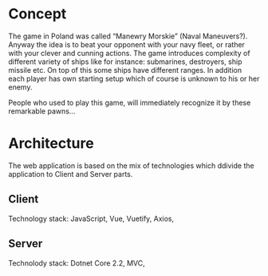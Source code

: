 # Concept
The game in Poland was called “Manewry Morskie” (Naval Maneuvers?). Anyway the idea is to beat your opponent with your navy fleet, or rather with your clever and cunning actions. The game introduces complexity of different variety of ships like for instance: submarines, destroyers, ship missile etc. On top of this some ships have different ranges. In addition each player has own starting setup which of course is unknown to his or her enemy.

People who used to play this game, will immediately recognize it by these remarkable pawns…

# Architecture

The web application is based on the mix of technologies which ddivide the application to Client and Server parts.

## Client
Technology stack: JavaScript, Vue, Vuetify, Axios, 

## Server
Technolody stack: Dotnet Core 2.2, MVC,
